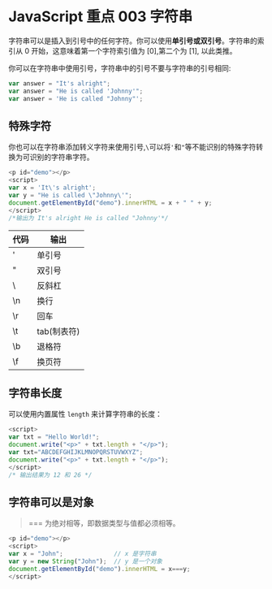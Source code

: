 # JavaScript 重点 003 字符串
字符串可以是插入到引号中的任何字符。你可以使用**单引号或双引号**。字符串的索引从 0 开始，这意味着第一个字符索引值为 [0],第二个为 [1], 以此类推。


你可以在字符串中使用引号，字符串中的引号不要与字符串的引号相同:
```JavaScript
var answer = "It's alright";
var answer = "He is called 'Johnny'";
var answer = 'He is called "Johnny"';
```

## 特殊字符
你也可以在字符串添加转义字符来使用引号,`\`可以将`'`和`"`等不能识别的特殊字符转换为可识别的字符串字符。
```JavaScript 
<p id="demo"></p>
<script>
var x = 'It\'s alright';
var y = "He is called \"Johnny\'";
document.getElementById("demo").innerHTML = x + " " + y; 
</script>
/*输出为 It's alright He is called "Johnny'*/
```

代码  |	输出
------|------
\'	|单引号
\"	|双引号
\\	|反斜杠
\n	|换行
\r	|回车
\t	|tab(制表符)
\b  |退格符
\f	|换页符

## 字符串长度
可以使用内置属性 `length` 来计算字符串的长度：
```JavaScript 
<script>
var txt = "Hello World!";
document.write("<p>" + txt.length + "</p>");
var txt="ABCDEFGHIJKLMNOPQRSTUVWXYZ";
document.write("<p>" + txt.length + "</p>");
</script>
/* 输出结果为 12 和 26 */
```

  
## 字符串可以是对象
>=== 为绝对相等，即数据类型与值都必须相等。

```JavaScript 
<p id="demo"></p>
<script>
var x = "John";              // x 是字符串
var y = new String("John");  // y 是一个对象
document.getElementById("demo").innerHTML = x===y;
</script>
```
